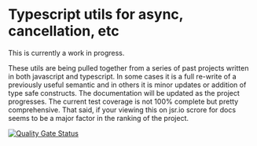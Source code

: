# Typescript utils for async, cancellation, etc 
This is currently a work in progress.

These utils are being pulled together from a series of past projects written in both javascript and typescript. In some cases it is a full re-write of a previously useful semantic and in others it is minor updates or addition of type safe constructs. The documentation will be updated as the project progresses. The current test coverage is not 100% complete but pretty comprehensive. That said, if your viewing this on jsr.io scrore for docs seems to be a major factor in the ranking of the project.


[![Quality Gate Status](https://sonarcloud.io/api/project_badges/measure?project=rdtlabs_ts-utils&metric=alert_status)](https://sonarcloud.io/summary/new_code?id=rdtlabs_ts-utils)
